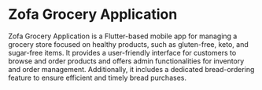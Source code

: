 # Zofa Grocery Application
Zofa Grocery Application is a Flutter-based mobile app for managing a grocery store focused on healthy products, such as gluten-free, keto, and sugar-free items. It provides a user-friendly interface for customers to browse and order products and offers admin functionalities for inventory and order management. Additionally, it includes a dedicated bread-ordering feature to ensure efficient and timely bread purchases.
